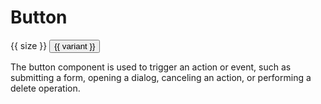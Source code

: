 <script lang="ts" setup>
import Button from '@cypress-design/vue-button'
import { VariantClassesTable, SizeClassesTable } from './constants'
</script>

# Button

<DemoWrapper>
  <div class="flex flex-wrap justify-between gap-[16px]">
    <div v-for="(_,variant) in VariantClassesTable" class="p-[16px] flex flex-col items-center gap-[16px]" :class="{'bg-gray-900 text-white':variant === 'outline-dark'}">
      <div class="flex gap-[8px]" v-for="(_,size) in SizeClassesTable">
        {{ size }}
        <Button :variant="variant" :size="size">
          {{ variant }}
        </Button>
      </div>
    </div>
  </div>
	
</DemoWrapper>

The button component is used to trigger an action or event, such as submitting a form, opening a dialog, canceling an action, or performing a delete operation.
